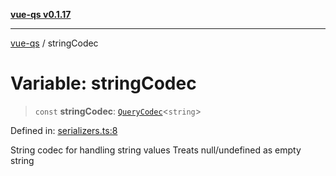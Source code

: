 [**vue-qs v0.1.17**](../README.md)

***

[vue-qs](../README.md) / stringCodec

# Variable: stringCodec

> `const` **stringCodec**: [`QueryCodec`](../type-aliases/QueryCodec.md)\<`string`\>

Defined in: [serializers.ts:8](https://github.com/iamsomraj/vue-qs/blob/b89690c4cfcb78328e659968e3c7235730988be4/src/serializers.ts#L8)

String codec for handling string values
Treats null/undefined as empty string
